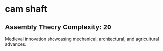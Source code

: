 # cam shaft

## Assembly Theory Complexity: 20
Medieval innovation showcasing mechanical, architectural, and agricultural advances.
